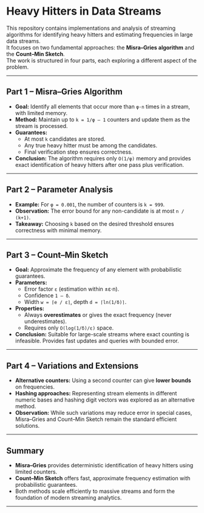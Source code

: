 # Heavy Hitters in Data Streams

This repository contains implementations and analysis of streaming algorithms for identifying heavy hitters and estimating frequencies in large data streams.  
It focuses on two fundamental approaches: the **Misra–Gries algorithm** and the **Count–Min Sketch**.  
The work is structured in four parts, each exploring a different aspect of the problem.  

---

## Part 1 – Misra–Gries Algorithm
- **Goal:** Identify all elements that occur more than `φ·n` times in a stream, with limited memory.  
- **Method:** Maintain up to `k = 1/φ – 1` counters and update them as the stream is processed.  
- **Guarantees:**  
  - At most `k` candidates are stored.  
  - Any true heavy hitter must be among the candidates.  
  - Final verification step ensures correctness.  
- **Conclusion:** The algorithm requires only `O(1/φ)` memory and provides exact identification of heavy hitters after one pass plus verification.

---

## Part 2 – Parameter Analysis
- **Example:** For `φ = 0.001`, the number of counters is `k = 999`.  
- **Observation:** The error bound for any non-candidate is at most `n / (k+1)`.  
- **Takeaway:** Choosing `k` based on the desired threshold ensures correctness with minimal memory.

---

## Part 3 – Count–Min Sketch
- **Goal:** Approximate the frequency of any element with probabilistic guarantees.  
- **Parameters:**  
  - Error factor `ε` (estimation within ±ε·n).  
  - Confidence `1 – δ`.  
  - Width `w = ⌈e / ε⌉`, depth `d = ⌈ln(1/δ)⌉`.  
- **Properties:**  
  - Always **overestimates** or gives the exact frequency (never underestimates).  
  - Requires only `O(log(1/δ)/ε)` space.  
- **Conclusion:** Suitable for large-scale streams where exact counting is infeasible. Provides fast updates and queries with bounded error.

---

## Part 4 – Variations and Extensions
- **Alternative counters:** Using a second counter can give **lower bounds** on frequencies.  
- **Hashing approaches:** Representing stream elements in different numeric bases and hashing digit vectors was explored as an alternative method.  
- **Observation:** While such variations may reduce error in special cases, Misra–Gries and Count–Min Sketch remain the standard efficient solutions.

---

## Summary
- **Misra–Gries** provides deterministic identification of heavy hitters using limited counters.  
- **Count–Min Sketch** offers fast, approximate frequency estimation with probabilistic guarantees.  
- Both methods scale efficiently to massive streams and form the foundation of modern streaming analytics.

---
